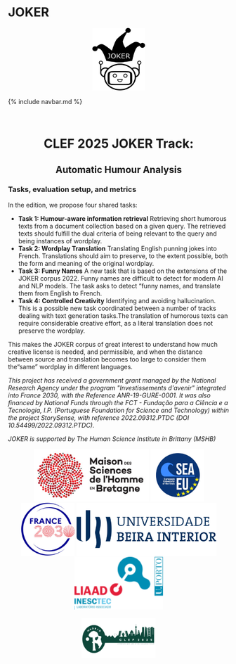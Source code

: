 # JOKER
<p align="center">
  <img src="./img/joker.png" width="120" height="142">
</p>

{% include navbar.md %}

<br>
  <h1 align="center">CLEF 2025 JOKER Track:</h1>
  <h2 align="center">Automatic Humour Analysis</h2> 

### Tasks, evaluation setup, and metrics
In the edition, we propose four shared tasks:
* **Task 1: Humour-aware information retrieval** Retrieving short humorous texts from a document collection based on a given query. The retrieved texts should fulfill the dual criteria of being relevant to the query and being instances of wordplay. 
* **Task 2: Wordplay Translation** Translating English punning jokes into French. Translations should aim to preserve, to the extent possible, both the form and meaning of the original wordplay.
* **Task 3: Funny Names** A new task that is based on the extensions of the JOKER corpus 2022. Funny names are difficult to detect for modern AI and NLP models. The task asks to detect “funny names, and translate them from English to French. 
* **Task 4: Controlled Creativity** Identifying and avoiding hallucination. This is a possible new task coordinated between a number of tracks dealing with text generation tasks.The translation of humorous texts can require considerable creative effort, as a literal translation does not preserve the wordplay.

This makes the JOKER corpus of great interest to understand how much creative license is needed, and permissible, and when the distance between source and translation becomes too large to consider them the“same” wordplay in different languages. 

<p>
<em>This project has received a government grant managed by the National Research Agency under the program "Investissements d'avenir" integrated into France 2030, with the Reference ANR-19-GURE-0001. It was also financed by National Funds through the FCT - Fundação para a Ciência e a Tecnologia, I.P. (Portuguese Foundation for Science and Technology) within the project StorySense, with reference 2022.09312.PTDC (DOI 10.54499/2022.09312.PTDC). </em>
</p>
<p>
<em>JOKER is supported by The Human Science Institute in Brittany (MSHB)</em>
</p>
<div align="center">
  <a href="https://www.mshb.fr"><img src="img/mshb.jpg" height="120"></a>
  <a href="https://sea-eu.org/?lang=fr"><img src="img/sea-eu.png" height="120"></a>
  <a href="https://www.gouvernement.fr/le-programme-d-investissements-d-avenir"><img src="img/Logotype France 2030.jpg" height="120"></a>
  <a href="https://www.ubi.pt"><img src="img/ubi.png" height="120"></a>
  <a href="https://www.inesctec.pt"><img src="img/liaad.png" height="120"></a>
</div>
<br />
<div align="center">
  <a href="https://clef2022.clef-initiative.eu/index.php"><img src="img/clef2025.png" height="90"></a> 
</div>
